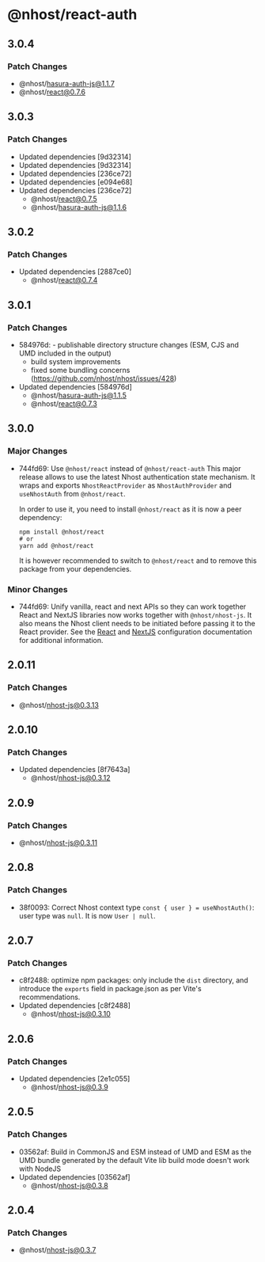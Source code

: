 # @nhost/react-auth

## 3.0.4

### Patch Changes

- @nhost/hasura-auth-js@1.1.7
- @nhost/react@0.7.6

## 3.0.3

### Patch Changes

- Updated dependencies [9d32314]
- Updated dependencies [9d32314]
- Updated dependencies [236ce72]
- Updated dependencies [e094e68]
- Updated dependencies [236ce72]
  - @nhost/react@0.7.5
  - @nhost/hasura-auth-js@1.1.6

## 3.0.2

### Patch Changes

- Updated dependencies [2887ce0]
  - @nhost/react@0.7.4

## 3.0.1

### Patch Changes

- 584976d: - publishable directory structure changes (ESM, CJS and UMD included in the output)
  - build system improvements
  - fixed some bundling concerns (https://github.com/nhost/nhost/issues/428)
- Updated dependencies [584976d]
  - @nhost/hasura-auth-js@1.1.5
  - @nhost/react@0.7.3

## 3.0.0

### Major Changes

- 744fd69: Use `@nhost/react` instead of `@nhost/react-auth`
  This major release allows to use the latest Nhost authentication state mechanism. It wraps and exports `NhostReactProvider` as `NhostAuthProvider` and `useNhostAuth` from `@nhost/react`.

  In order to use it, you need to install `@nhost/react` as it is now a peer dependency:

  ```
  npm install @nhost/react
  # or
  yarn add @nhost/react
  ```

  It is however recommended to switch to `@nhost/react` and to remove this package from your dependencies.

### Minor Changes

- 744fd69: Unify vanilla, react and next APIs so they can work together
  React and NextJS libraries now works together with `@nhost/nhost-js`. It also means the Nhost client needs to be initiated before passing it to the React provider.
  See the [React](https://docs.nhost.io/reference/react#configuration) and [NextJS](https://docs.nhost.io/reference/nextjs/configuration) configuration documentation for additional information.

## 2.0.11

### Patch Changes

- @nhost/nhost-js@0.3.13

## 2.0.10

### Patch Changes

- Updated dependencies [8f7643a]
  - @nhost/nhost-js@0.3.12

## 2.0.9

### Patch Changes

- @nhost/nhost-js@0.3.11

## 2.0.8

### Patch Changes

- 38f0093: Correct Nhost context type
  `const { user } = useNhostAuth()`: user type was `null`. It is now `User | null`.

## 2.0.7

### Patch Changes

- c8f2488: optimize npm packages: only include the `dist` directory, and introduce the `exports` field in package.json as per Vite's recommendations.
- Updated dependencies [c8f2488]
  - @nhost/nhost-js@0.3.10

## 2.0.6

### Patch Changes

- Updated dependencies [2e1c055]
  - @nhost/nhost-js@0.3.9

## 2.0.5

### Patch Changes

- 03562af: Build in CommonJS and ESM instead of UMD and ESM as the UMD bundle generated by the default Vite lib build mode doesn't work with NodeJS
- Updated dependencies [03562af]
  - @nhost/nhost-js@0.3.8

## 2.0.4

### Patch Changes

- @nhost/nhost-js@0.3.7
